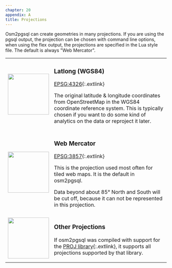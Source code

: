 ```yaml
---
chapter: 20
appendix: A
title: Projections
---
```


Osm2pgsql can create geometries in many projections. If you are using the
pgsql output, the projection can be chosen with command line options, when
using the flex output, the projections are specified in the Lua style file.
The default is always "Web Mercator".

<table style="border-spacing: 10px;"><tr><td>
<a href="https://en.wikipedia.org/wiki/File:Equirectangular_projection_SW.jpg"><img width="128" src="{% link img/plate-carree.jpg %}"/></a>
</td><td markdown="1">

### Latlong (WGS84)

[EPSG:4326](https://epsg.io/4326){:.extlink}

The original latitude & longitude coordinates from OpenStreetMap in the WGS84
coordinate reference system. This is typically chosen if you want to do some
kind of analytics on the data or reproject it later.

</td></tr><tr><td>
<a href="https://en.wikipedia.org/wiki/File:Mercator_projection_Square.JPG"><img width="128" src="{% link img/web-mercator.jpg %}"/></a>
</td><td markdown="1">

### Web Mercator

[EPSG:3857](https://epsg.io/3857){:.extlink}

This is the projection used most often for tiled web maps. It is the default
in osm2pgsql.

Data beyond about 85° North and South will be cut off, because it can not be
represented in this projection.

</td></tr><tr><td>
<a href="https://en.wikipedia.org/wiki/File:Mollweide_projection_SW.jpg"><img width="128" src="{% link img/mollweide.png %}"/></a>
</td><td markdown="1">

### Other Projections

If osm2pgsql was compiled with support for the [PROJ
library](https://proj.org/){:.extlink}, it supports all projections supported
by that library.

</td></tr></table>

